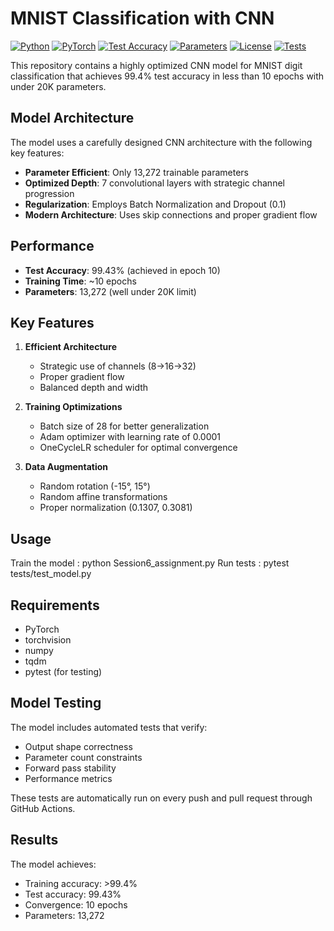 # MNIST Classification with CNN

[![Python](https://img.shields.io/badge/Python-3.7%2B-blue.svg)](https://www.python.org/)
[![PyTorch](https://img.shields.io/badge/PyTorch-2.0%2B-EE4C2C.svg)](https://pytorch.org/)
[![Test Accuracy](https://img.shields.io/badge/Test%20Accuracy-99.43%25-success.svg)]()
[![Parameters](https://img.shields.io/badge/Parameters-13.2K-informational.svg)]()
[![License](https://img.shields.io/badge/License-MIT-green.svg)]()
[![Tests](https://img.shields.io/github/actions/workflow/status/username/repo/tests.yml?label=tests)](https://github.com/username/repo/actions)

This repository contains a highly optimized CNN model for MNIST digit classification that achieves 99.4% test accuracy in less than 10 epochs with under 20K parameters.

## Model Architecture

The model uses a carefully designed CNN architecture with the following key features:

- **Parameter Efficient**: Only 13,272 trainable parameters
- **Optimized Depth**: 7 convolutional layers with strategic channel progression
- **Regularization**: Employs Batch Normalization and Dropout (0.1)
- **Modern Architecture**: Uses skip connections and proper gradient flow

## Performance

- **Test Accuracy**: 99.43% (achieved in epoch 10)
- **Training Time**: ~10 epochs
- **Parameters**: 13,272 (well under 20K limit)

## Key Features

1. **Efficient Architecture**
   - Strategic use of channels (8→16→32)
   - Proper gradient flow
   - Balanced depth and width

2. **Training Optimizations**
   - Batch size of 28 for better generalization
   - Adam optimizer with learning rate of 0.0001
   - OneCycleLR scheduler for optimal convergence

3. **Data Augmentation**
   - Random rotation (-15°, 15°)
   - Random affine transformations
   - Proper normalization (0.1307, 0.3081)

## Usage
Train the model : python Session6_assignment.py
Run tests : pytest tests/test_model.py

## Requirements

- PyTorch
- torchvision
- numpy
- tqdm
- pytest (for testing)

## Model Testing

The model includes automated tests that verify:
- Output shape correctness
- Parameter count constraints
- Forward pass stability
- Performance metrics

These tests are automatically run on every push and pull request through GitHub Actions.

## Results

The model achieves:
- Training accuracy: >99.4%
- Test accuracy: 99.43%
- Convergence: 10 epochs
- Parameters: 13,272

